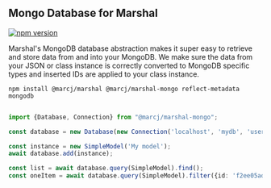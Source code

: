 ## Mongo Database for Marshal

[![npm version](https://badge.fury.io/js/%40marcj%2Fmarshal-mongo.svg)](https://badge.fury.io/js/%40marcj%2Fmarshal-mongo)

Marshal's MongoDB database abstraction makes it super easy to
retrieve and store data from and into your MongoDB. We make sure the
data from your JSON or class instance is correctly converted to MongoDB
specific types and inserted IDs are applied to your class instance.

```
npm install @marcj/marshal @marcj/marshal-mongo reflect-metadata mongodb
```

```typescript

import {Database, Connection} from "@marcj/marshal-mongo";

const database = new Database(new Connection('localhost', 'mydb', 'username', 'password'));

const instance = new SimpleModel('My model');
await database.add(instance);

const list = await database.query(SimpleModel).find();
const oneItem = await database.query(SimpleModel).filter({id: 'f2ee05ad-ca77-49ea-a571-8f0119e03038'}).findOne();

```
